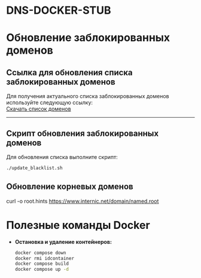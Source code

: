 # DNS-DOCKER-STUB

# Обновление заблокированных доменов

## Ссылка для обновления списка заблокированных доменов
Для получения актуального списка заблокированных доменов используйте следующую ссылку:  
[Скачать список доменов](https://uablacklist.net/domains.txt)

---

## Скрипт обновления заблокированных доменов
Для обновления списка выполните скрипт:  
```bash
./update_blacklist.sh
```

 ## Обновление корневых доменов 
   curl -o root.hints https://www.internic.net/domain/named.root

   
# Полезные команды Docker
- **Остановка и удаление контейнеров:**  
  ```bash
  docker compose down
  docker rmi idcontainer
  docker compose build
  docker compose up -d
  ```
